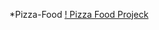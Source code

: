 *Pizza-Food 
[! Pizza Food Projeck ](https://github.com/muratavci05/figma-works/blob/8ef6279215e32d5f4dfd177430c44dbc60ed223b/pizza-food/assets/img/projeImage.png)
